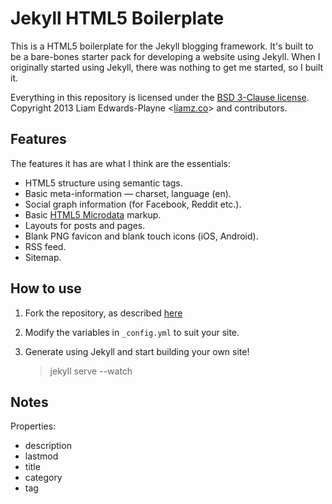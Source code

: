 # Jekyll HTML5 Boilerplate
This is a HTML5 boilerplate for the Jekyll blogging framework. It's built to be a bare-bones starter pack for developing a website using Jekyll. When I originally started using Jekyll, there was nothing to get me started, so I built it.

Everything in this repository is licensed under the [BSD 3-Clause license](http://opensource.org/licenses/BSD-3-Clause). Copyright 2013 Liam Edwards-Playne \<[liamz.co](http://liamz.co)\> and contributors.

## Features
The features it has are what I think are the essentials:
* HTML5 structure using semantic tags.
* Basic meta-information — charset, language (en).
* Social graph information (for Facebook, Reddit etc.).
* Basic [HTML5 Microdata](http://schema.org) markup.
* Layouts for posts and pages.
* Blank PNG favicon and blank touch icons (iOS, Android).
* RSS feed.
* Sitemap.

## How to use
1. Fork the repository, as described [here](https://help.github.com/articles/fork-a-repo)
2. Modify the variables in `_config.yml` to suit your site.
3. Generate using Jekyll and start building your own site!

   > jekyll serve --watch

## Notes
Properties:
 * description
 * lastmod
 * title
 * category
 * tag
